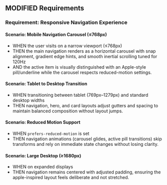 ## MODIFIED Requirements

### Requirement: Responsive Navigation Experience

#### Scenario: Mobile Navigation Carousel (≤768px)

- WHEN the user visits on a narrow viewport (≤768px)
- THEN the main navigation renders as a horizontal carousel with snap alignment, gradient edge hints, and smooth inertial scrolling tuned for 120Hz
- AND the active item is visually distinguished with an Apple-style pill/underline while the carousel respects reduced-motion settings.

#### Scenario: Tablet to Desktop Transition

- WHEN transitioning between tablet (769px–1279px) and standard desktop widths
- THEN navigation, hero, and card layouts adjust gutters and spacing to maintain balanced composition without layout jumps.

#### Scenario: Reduced Motion Support

- WHEN `prefers-reduced-motion` is set
- THEN navigation animations (carousel glides, active pill transitions) skip transforms and rely on immediate state changes without losing clarity.

#### Scenario: Large Desktop (≥1680px)

- WHEN on expanded displays
- THEN navigation remains centered with adjusted padding, ensuring the apple-inspired layout feels deliberate and not stretched.
